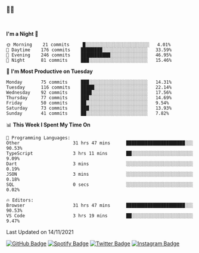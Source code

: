 ### 🤙🍺

<!-- <a href="https://github-readme-stats.vercel.app/api?username=hzak2xx&count_private=true&show_icons=true&theme=dracula">
  <img align="center" src="https://github-readme-stats.vercel.app/api?username=hzak2xx&count_private=true&show_icons=true&theme=dracula" />
</a>
</br> -->
</br>

<!--START_SECTION:waka-->
**I'm a Night 🦉** 

```text
🌞 Morning    21 commits     █░░░░░░░░░░░░░░░░░░░░░░░░   4.01% 
🌆 Daytime    176 commits    ████████░░░░░░░░░░░░░░░░░   33.59% 
🌃 Evening    246 commits    ███████████░░░░░░░░░░░░░░   46.95% 
🌙 Night      81 commits     ███░░░░░░░░░░░░░░░░░░░░░░   15.46%

```
📅 **I'm Most Productive on Tuesday** 

```text
Monday       75 commits     ███░░░░░░░░░░░░░░░░░░░░░░   14.31% 
Tuesday      116 commits    █████░░░░░░░░░░░░░░░░░░░░   22.14% 
Wednesday    92 commits     ████░░░░░░░░░░░░░░░░░░░░░   17.56% 
Thursday     77 commits     ███░░░░░░░░░░░░░░░░░░░░░░   14.69% 
Friday       50 commits     ██░░░░░░░░░░░░░░░░░░░░░░░   9.54% 
Saturday     73 commits     ███░░░░░░░░░░░░░░░░░░░░░░   13.93% 
Sunday       41 commits     ██░░░░░░░░░░░░░░░░░░░░░░░   7.82%

```


📊 **This Week I Spent My Time On** 

```text
💬 Programming Languages: 
Other                    31 hrs 47 mins      ██████████████████████░░░   90.53% 
TypeScript               3 hrs 11 mins       ██░░░░░░░░░░░░░░░░░░░░░░░   9.09% 
Dart                     3 mins              ░░░░░░░░░░░░░░░░░░░░░░░░░   0.19% 
JSON                     3 mins              ░░░░░░░░░░░░░░░░░░░░░░░░░   0.18% 
SQL                      0 secs              ░░░░░░░░░░░░░░░░░░░░░░░░░   0.02%

🔥 Editors: 
Browser                  31 hrs 47 mins      ██████████████████████░░░   90.53% 
VS Code                  3 hrs 19 mins       ██░░░░░░░░░░░░░░░░░░░░░░░   9.47%

```


 Last Updated on 14/11/2021
<!--END_SECTION:waka-->

[![GitHub Badge](https://img.shields.io/badge/GitHub-100000?style=for-the-badge&logo=github&logoColor=white)](https://github.com/hzak2xx)
[![Spotify Badge](https://img.shields.io/badge/Spotify-1ED760?&style=for-the-badge&logo=spotify&logoColor=white)](https://open.spotify.com/user/uf90s6sbbh75a1mt44clkhkvf)
[![Twitter Badge](https://img.shields.io/badge/Twitter-1DA1F2?style=for-the-badge&logo=twitter&logoColor=white)](https://twitter.com/hzak2xx)
[![Instagram Badge](https://img.shields.io/badge/Instagram-E4405F?style=for-the-badge&logo=instagram&logoColor=white)](https://www.instagram.com/hzak2xx/)
